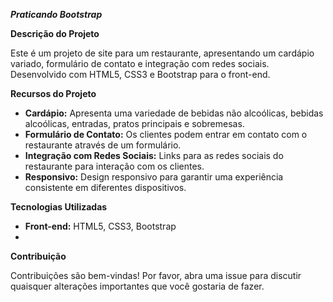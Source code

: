***Praticando Bootstrap***

**Descrição do Projeto**

Este é um projeto de site para um restaurante, apresentando um cardápio variado, formulário de contato e integração com redes sociais. Desenvolvido com HTML5, CSS3 e Bootstrap para o front-end.

**Recursos do Projeto**

- **Cardápio:** Apresenta uma variedade de bebidas não alcoólicas, bebidas alcoólicas, entradas, pratos principais e sobremesas.
- **Formulário de Contato:** Os clientes podem entrar em contato com o restaurante através de um formulário.
- **Integração com Redes Sociais:** Links para as redes sociais do restaurante para interação com os clientes.
- **Responsivo:** Design responsivo para garantir uma experiência consistente em diferentes dispositivos.

**Tecnologias Utilizadas**

- **Front-end:** HTML5, CSS3, Bootstrap
- 
**Contribuição**

Contribuições são bem-vindas! Por favor, abra uma issue para discutir quaisquer alterações importantes que você gostaria de fazer.
